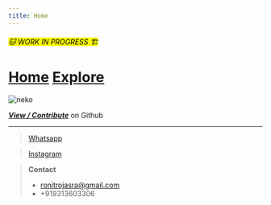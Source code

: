 ```yaml
---
title: Home
---
```

<h6>
<mark>
🐱 WORK IN PROGRESS 🏗
</mark>
</h6>

# [Home](https://ronitrojasara.github.io/) [Explore](https://ronitrojasara.github.io/projects/)
![neko](https://ronitrojasara.github.io/webmage.svg)

[***View / Contribute***](https://github.com/ronitrojasara/ronitrojasara.github.io)
on Github

___

> [Whatsapp](https://wa.me/+919313603306)

> [Instagram](https://www.instagram.com/_8023672/)

> **Contact**
> - ronitrojasra@gmail.com
> - +919313603306
